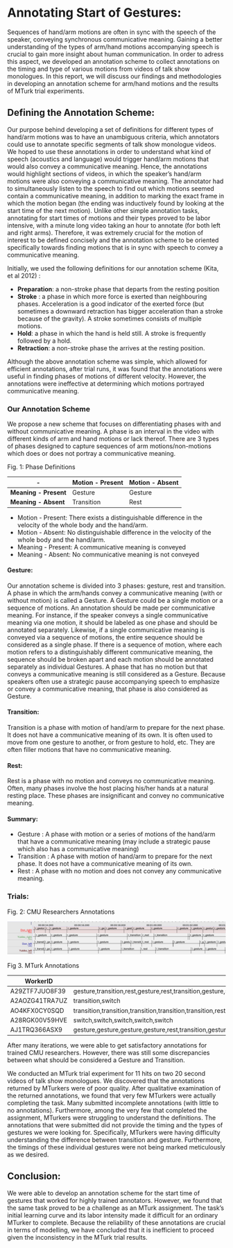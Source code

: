 # Annotating Start of Gestures:

Sequences of hand/arm motions are often in sync with the speech of the speaker, conveying synchronous communicative meaning. Gaining a better understanding of the types of arm/hand motions accompanying speech is crucial to gain more insight about human communication. In order to adress this aspect, we developed an annotation scheme to collect annotations on the timing and type of various motions from videos of talk show monologues. In this report, we will discuss our findings and methodologies in developing an annotation scheme for arm/hand motions and the results of MTurk trial experiments.

## Defining the Annotation Scheme:

Our purpose behind developing a set of definitions for different types of hand/arm motions was to have an unambiguous criteria, which annotators could use to annotate specific segments of talk show monologue videos. We hoped to use these annotations in order to understand what kind of speech (acoustics and language) would trigger hand/arm motions that would also convey a communicative meaning. Hence, the annotations would highlight sections of videos, in which the speaker’s hand/arm motions were also conveying a communicative meaning.
	The annotator had to simultaneously listen to the speech to find out which motions seemed contain a communicative meaning, in addition to marking the exact frame in which the motion began (the ending was inductively found by looking at the start time of the next motion). Unlike other simple annotation tasks, annotating for start times of motions and their types proved to be labor intensive, with a minute long video taking an hour to annotate (for both left and right arms). Therefore, it was extremely crucial for the motion of interest to be defined concisely and the annotation scheme to be oriented specifically towards finding motions that is in sync with speech to convey a communicative meaning. 

Initially, we used the following definitions for our annotation scheme (Kita, et al 2012) :

- **Preparation**: a non-stroke phase that departs from the resting position
- **Stroke** : a phase in which more force is exerted than neighbouring phases. Acceleration is a good indicator of the exerted force (but sometimes a downward retraction has bigger acceleration than a stroke because of the gravity). A stroke sometimes consists of multiple motions.
- **Hold**: a phase in which the hand is held still. A stroke is frequently followed by a hold.
- **Retraction**: a non-stroke phase the arrives at the resting position.

Although the above annotation scheme was simple, which allowed for efficient annotations, after trial runs, it was found that the annotations were useful in finding phases of motions of different velocity. However, the annotations were ineffective at determining which motions portrayed communicative meaning. 

### Our Annotation Scheme

We propose a new scheme that focuses on differentiating phases with and without communicative meaning. A phase is an interval in the video with different kinds of arm and hand motions or lack thereof. There are 3 types of phases designed to capture sequences of arm motions/non-motions which does or does not portray a communicative meaning. 


Fig. 1: Phase Definitions

|         -         | Motion - Present| Motion - Absent| 
|         ---           | ---   | ---   | 
| **Meaning - Present** |   Gesture  |  Gesture   | 
| **Meaning - Absent**  |   Transition  | Rest    | 


- Motion - Present: There exists a distinguishable difference in the velocity of the whole body and the hand/arm.
- Motion - Absent: No distinguishable difference in the velocity of the whole body and the hand/arm.
- Meaning - Present: A communicative meaning is conveyed 
- Meaning - Absent: No communicative meaning is not conveyed 



#### Gesture:

Our annotation scheme is divided into 3 phases: gesture, rest and transition. A phase in which the arm/hands convey a communicative meaning (with or without motion) is called a Gesture. A Gesture could be a single motion or a sequence of motions. An annotation should be made per communicative meaning. For instance, if the speaker conveys a single communicative meaning via one motion, it should be labeled as one phase and should be annotated separately. Likewise, if a single communicative meaning is conveyed via a sequence of motions, the entire sequence should be considered as a single phase. If there is a sequence of motion, where each motion refers to a distinguishably different communicative meaning, the sequence should be broken apart and each motion should be annotated separately as individual Gestures.  A phase that has no motion but that conveys a communicative meaning is still considered as a Gesture. Because speakers often use a strategic pause accompanying speech to emphasize or convey a communicative meaning, that phase is also considered as Gesture.

#### Transition:

Transition is a phase with motion of hand/arm to prepare for the next phase. It does not have a communicative meaning of its own. It is often used to move from one gesture to another, or from gesture to hold, etc. They are often filler motions that have no communicative meaning. 

#### Rest: 

Rest is a phase with no motion and conveys no communicative meaning. Often, many phases involve the host placing his/her hands at a natural resting place. These phases are insignificant and convey no communicative meaning. 

#### Summary:

- Gesture :  A phase with motion or a series of motions of the hand/arm that have a communicative meaning (may include a strategic pause which also has a communicative meaning) 
- Transition : A phase with motion of hand/arm to prepare for the next phase. It does not have a communicative meaning of its own.
- Rest : A phase with no motion and does not convey any communicative meaning. 


### Trials:

Fig. 2: CMU Researchers Annotations

![](yukikodongannotations.png)

Fig 3. MTurk Annotations

|WorkerID|Annotations|Start Times|
| ---  | --- | --- | 
| A29ZTF7JUO8F39  | gesture,transition,rest,gesture,rest,transition,gesture,switch,gesture,rest,gesture | 0,8.1856,10.9196,14.8473,18.0775,19.5221,20.7573,,0,8.9198,17.0401 | 
| A2AOZG41TRA7UZ | transition,switch | 23.667,23.6669 |
| AO4KFX0CY0SQD | transition,transition,transition,transition,transition,rest,rest,rest,rest,transition,rest,rest,rest,rest,rest,rest,transition,transition,rest,rest,gesture,rest,gesture,transition,transition,transition,transition,transition,transition,gesture,gesture,transition| 0.4163,1.1094,1.7998,2.3045,3.0645,3.7570,4.7751,5.3990,6.0774,6.6982,9.6744,11.8489,12.3775,13.5631,14.2874,14.9183,15.3550,15.7521,16.1493,16.1493,16.6652,17.1446,18.4316,19.7045,20.4579,21.2017,21.6383,22.1552,22.5998,22.9894,23.3577,23.6669 | 
| A28RGK00V59HVE | switch,switch,switch,switch,switch | 3.3104,22.7069,4.6682,8.7937,17.2074 |
| AJ1TRQ366ASX9 | gesture,gesture,gesture,gesture,rest,transition,gesture,gesture,gesture | 0.4658,1.9651,3.6442,6.4854,10.0683,15.3708,16.8265,19.9339,21.6435 |




After many iterations, we were able to get satisfactory annotations for trained CMU researchers. However, there was still some discrepancies between what should be considered a Gesture and Transition. 

We conducted an MTurk trial experiment for 11 hits on two 20 second videos of talk show monologues. We discovered that the annotations returned by MTurkers were of poor quality. After qualitative examination of the returned annotations, we found that very few MTurkers were actually completing the task. Many submitted incomplete annotations (with little to no annotations). Furthermore, among the very few that completed the assignment, MTurkers were struggling to understand the definitions. The annotations that were submitted did not provide the timing and the types of gestures we were looking for. Specifically, MTurkers were having difficulty understanding the difference between transition and gesture. Furthermore, the timings of these individual gestures were not being marked meticulously as we desired.

## Conclusion:

We were able to develop an annotation scheme for the start time of gestures that worked for highly trained annotators. However, we found that the same task proved to be a challenge as an MTurk assignment. The task’s initial learning curve and its labor intensity made it difficult for an ordinary MTurker to complete. Because the reliability of these annotations are crucial in terms of modelling, we have concluded that it is inefficient to proceed given the inconsistency in the MTurk trial results. 

